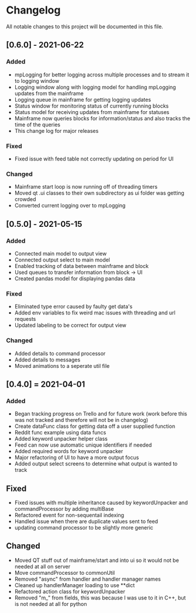 # Changelog
All notable changes to this project will be documented in this file.

## [0.6.0] - 2021-06-22
### Added
- mpLogging for better logging across multiple processes and to stream it to logging window
- Logging window along with logging model for handling mpLogging updates from the mainframe
- Logging queue in mainframe for getting logging updates
- Status window for monitoring status of currently running blocks
- Status model for receiving updates from mainframe for statuses
- Mainframe now queries blocks for information/status and also tracks the time of the queries
- This change log for major releases

### Fixed
- Fixed issue with feed table not correctly updating on period for UI

### Changed
- Mainframe start loop is now running off of threading timers
- Moved qt .ui classes to their own subdirectory as ui folder was getting crowded
- Converted current logging over to mpLogging

## [0.5.0] - 2021-05-15
### Added
- Connected main model to output view
- Connected output select to main model
- Enabled tracking of data between mainframe and block
- Used queues to transfer information from block -> UI
- Created pandas model for displaying pandas data

### Fixed
- Eliminated type error caused by faulty get data's
- Added env variables to fix weird mac issues with threading and url requests
- Updated labeling to be correct for output view

### Changed
- Added details to command processor
- Added details to messages
- Moved animations to a seperate util file

## [0.4.0] = 2021-04-01
### Added
- Began tracking progress on Trello and for future work (work before this was not tracked and therefore will not be in changelog)
- Create dataFunc class for getting data off a user supplied function
- Reddit func example using data funcs
- Added keyword unpacker helper class
- Feed can now use automatic unique identifiers if needed
- Added required words for keyword unpacker
- Major refactoring of UI to have a more output focus
- Added output select screens to determine what output is wanted to track

## Fixed
- Fixed issues with multiple inheritance caused by keywordUnpacker and commandProcessor by adding multiBase
- Refactored event for non-sequentail indexing
- Handled issue when there are duplicate values sent to feed
- updating command processor to be slightly more generic

## Changed
- Moved QT stuff out of mainframe/start and into ui so it would not be needed at all on server
- Move commandProcessor to commonUtil
- Removed "async" from handler and handler manager names
- Cleaned up handlerManager loading to use **dict
- Refactored action class for keywordUnpacker
- Removed "m_" from fields, this was because I was use to it in C++, but is not needed at all for python
